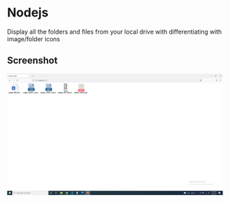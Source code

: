 # Nodejs

   Display all the folders and files from your local drive with differentiating with image/folder icons

## Screenshot

![Alt text](screenshot.png?raw=true "Folders-and-Files")
